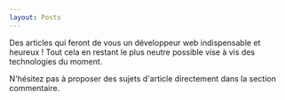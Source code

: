```yaml
---
layout: Posts
---
```

Des articles qui feront de vous un développeur web indispensable et heureux ! Tout cela en restant le plus neutre possible vise à vis des technologies du moment.

N'hésitez pas à proposer des sujets d'article directement dans la section commentaire.